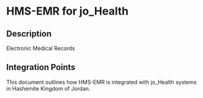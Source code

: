 # HMS-EMR for jo_Health

## Description

Electronic Medical Records

## Integration Points

This document outlines how HMS-EMR is integrated with jo_Health systems in Hashemite Kingdom of Jordan.
